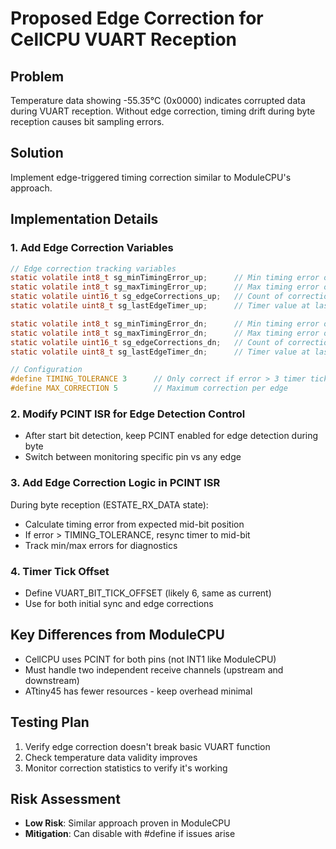 # Proposed Edge Correction for CellCPU VUART Reception

## Problem
Temperature data showing -55.35°C (0x0000) indicates corrupted data during VUART reception. Without edge correction, timing drift during byte reception causes bit sampling errors.

## Solution
Implement edge-triggered timing correction similar to ModuleCPU's approach.

## Implementation Details

### 1. Add Edge Correction Variables
```c
// Edge correction tracking variables
static volatile int8_t sg_minTimingError_up;      // Min timing error on upstream
static volatile int8_t sg_maxTimingError_up;      // Max timing error on upstream  
static volatile uint16_t sg_edgeCorrections_up;   // Count of corrections on upstream
static volatile uint8_t sg_lastEdgeTimer_up;      // Timer value at last upstream edge

static volatile int8_t sg_minTimingError_dn;      // Min timing error on downstream
static volatile int8_t sg_maxTimingError_dn;      // Max timing error on downstream
static volatile uint16_t sg_edgeCorrections_dn;   // Count of corrections on downstream
static volatile uint8_t sg_lastEdgeTimer_dn;      // Timer value at last downstream edge

// Configuration
#define TIMING_TOLERANCE 3      // Only correct if error > 3 timer ticks
#define MAX_CORRECTION 5        // Maximum correction per edge
```

### 2. Modify PCINT ISR for Edge Detection Control
- After start bit detection, keep PCINT enabled for edge detection during byte
- Switch between monitoring specific pin vs any edge

### 3. Add Edge Correction Logic in PCINT ISR
During byte reception (ESTATE_RX_DATA state):
- Calculate timing error from expected mid-bit position
- If error > TIMING_TOLERANCE, resync timer to mid-bit
- Track min/max errors for diagnostics

### 4. Timer Tick Offset
- Define VUART_BIT_TICK_OFFSET (likely 6, same as current)
- Use for both initial sync and edge corrections

## Key Differences from ModuleCPU
- CellCPU uses PCINT for both pins (not INT1 like ModuleCPU)
- Must handle two independent receive channels (upstream and downstream)
- ATtiny45 has fewer resources - keep overhead minimal

## Testing Plan
1. Verify edge correction doesn't break basic VUART function
2. Check temperature data validity improves
3. Monitor correction statistics to verify it's working

## Risk Assessment
- **Low Risk**: Similar approach proven in ModuleCPU
- **Mitigation**: Can disable with #define if issues arise